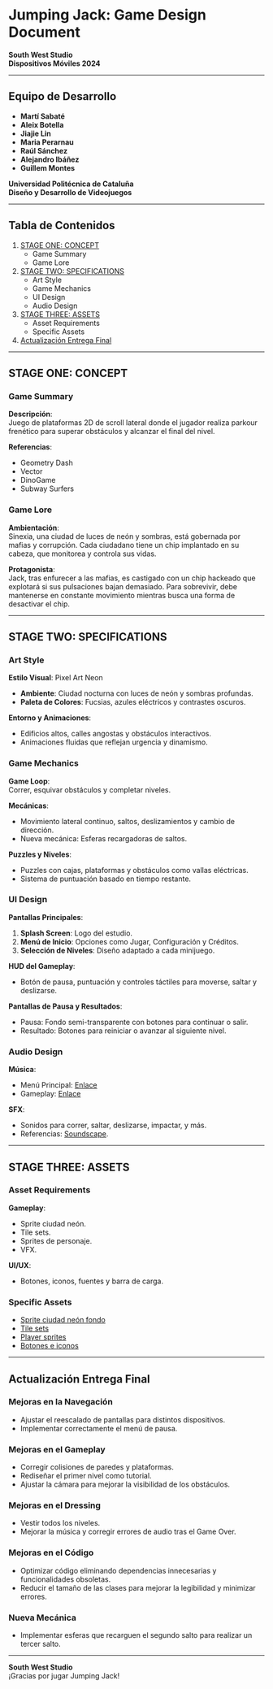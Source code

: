 # Jumping Jack: Game Design Document  

**South West Studio**  
**Dispositivos Móviles 2024**  

---

## Equipo de Desarrollo  
- **Martí Sabaté**  
- **Aleix Botella**  
- **Jiajie Lin**  
- **Maria Perarnau**  
- **Raúl Sánchez**  
- **Alejandro Ibáñez**  
- **Guillem Montes**  

**Universidad Politécnica de Cataluña**  
**Diseño y Desarrollo de Videojuegos**  

---

## Tabla de Contenidos  
1. [STAGE ONE: CONCEPT](#stage-one-concept)  
   - Game Summary  
   - Game Lore  
2. [STAGE TWO: SPECIFICATIONS](#stage-two-specifications)  
   - Art Style  
   - Game Mechanics  
   - UI Design  
   - Audio Design  
3. [STAGE THREE: ASSETS](#stage-three-assets)  
   - Asset Requirements  
   - Specific Assets  
4. [Actualización Entrega Final](#actualización-entrega-final)  

---

## STAGE ONE: CONCEPT  

### Game Summary  
**Descripción**:  
Juego de plataformas 2D de scroll lateral donde el jugador realiza parkour frenético para superar obstáculos y alcanzar el final del nivel.  

**Referencias**:  
- Geometry Dash  
- Vector  
- DinoGame  
- Subway Surfers  

### Game Lore  
**Ambientación**:  
Sinexia, una ciudad de luces de neón y sombras, está gobernada por mafias y corrupción. Cada ciudadano tiene un chip implantado en su cabeza, que monitorea y controla sus vidas.  

**Protagonista**:  
Jack, tras enfurecer a las mafias, es castigado con un chip hackeado que explotará si sus pulsaciones bajan demasiado. Para sobrevivir, debe mantenerse en constante movimiento mientras busca una forma de desactivar el chip.  

---

## STAGE TWO: SPECIFICATIONS  

### Art Style  
**Estilo Visual**: Pixel Art Neon  
- **Ambiente**: Ciudad nocturna con luces de neón y sombras profundas.  
- **Paleta de Colores**: Fucsias, azules eléctricos y contrastes oscuros.  

**Entorno y Animaciones**:  
- Edificios altos, calles angostas y obstáculos interactivos.  
- Animaciones fluidas que reflejan urgencia y dinamismo.  

### Game Mechanics  
**Game Loop**:  
Correr, esquivar obstáculos y completar niveles.  

**Mecánicas**:  
- Movimiento lateral continuo, saltos, deslizamientos y cambio de dirección.  
- Nueva mecánica: Esferas recargadoras de saltos.  

**Puzzles y Niveles**:  
- Puzzles con cajas, plataformas y obstáculos como vallas eléctricas.  
- Sistema de puntuación basado en tiempo restante.  

### UI Design  
**Pantallas Principales**:  
1. **Splash Screen**: Logo del estudio.  
2. **Menú de Inicio**: Opciones como Jugar, Configuración y Créditos.  
3. **Selección de Niveles**: Diseño adaptado a cada minijuego.  

**HUD del Gameplay**:  
- Botón de pausa, puntuación y controles táctiles para moverse, saltar y deslizarse.  

**Pantallas de Pausa y Resultados**:  
- Pausa: Fondo semi-transparente con botones para continuar o salir.  
- Resultado: Botones para reiniciar o avanzar al siguiente nivel.  

### Audio Design  
**Música**:  
- Menú Principal: [Enlace](https://www.youtube.com/watch?v=KW9NUqhqXyA)  
- Gameplay: [Enlace](https://www.youtube.com/watch?v=X6LQ6t9n8O0)  

**SFX**:  
- Sonidos para correr, saltar, deslizarse, impactar, y más.  
- Referencias: [Soundscape](https://www.youtube.com/watch?v=ypJWytALNko).  

---

## STAGE THREE: ASSETS  

### Asset Requirements  
**Gameplay**:  
- Sprite ciudad neón.  
- Tile sets.  
- Sprites de personaje.  
- VFX.  

**UI/UX**:  
- Botones, iconos, fuentes y barra de carga.  

### Specific Assets  
- [Sprite ciudad neón fondo](https://anokolisa.itch.io/sidescroller-shooter-central-city)  
- [Tile sets](https://snowhex.itch.io/dungeon-gathering)  
- [Player sprites](https://muchopixels.itch.io/character-animation-asset-pack)  
- [Botones e iconos](https://crusenho.itch.io/complete-ui-essential-pack)  

---

## Actualización Entrega Final  

### Mejoras en la Navegación  
- Ajustar el reescalado de pantallas para distintos dispositivos.  
- Implementar correctamente el menú de pausa.  

### Mejoras en el Gameplay  
- Corregir colisiones de paredes y plataformas.  
- Rediseñar el primer nivel como tutorial.  
- Ajustar la cámara para mejorar la visibilidad de los obstáculos.  

### Mejoras en el Dressing  
- Vestir todos los niveles.  
- Mejorar la música y corregir errores de audio tras el Game Over.  

### Mejoras en el Código  
- Optimizar código eliminando dependencias innecesarias y funcionalidades obsoletas.  
- Reducir el tamaño de las clases para mejorar la legibilidad y minimizar errores.  

### Nueva Mecánica  
- Implementar esferas que recarguen el segundo salto para realizar un tercer salto.  

---  
**South West Studio**  
¡Gracias por jugar Jumping Jack!  
